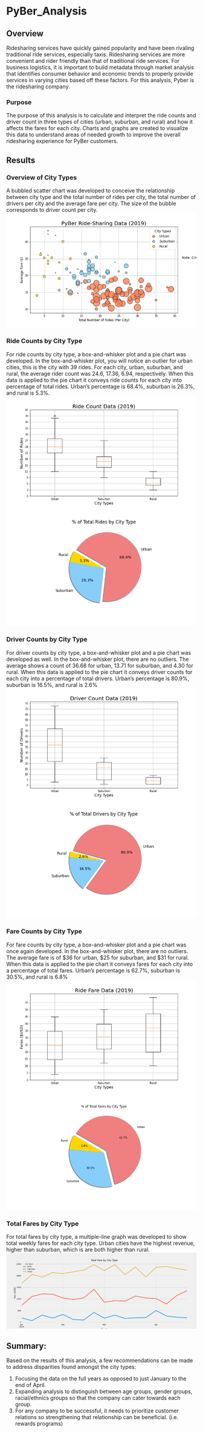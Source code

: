 # PyBer_Analysis
## Overview
Ridesharing services have quickly gained popularity and have been rivaling traditional ride services, especially taxis. Ridesharing services are more convenient and rider friendly than that of traditional ride services. For business logistics, it is important to build metadata through market analysis that identifies consumer behavior and economic trends to properly provide services in varying cities based off these factors. For this analysis, Pyber is the ridesharing company.

### Purpose
The purpose of this analysis is to calculate and interpret the ride counts and driver count in three types of cities (urban, suburban, and rural) and how it affects the fares for each city. Charts and graphs are created to visualize this data to understand areas of needed growth to improve the overall ridesharing experience for PyBer customers. 

## Results
### Overview of City Types
A bubbled scatter chart was developed to conceive the relationship between city type and the total number of rides per city, the total number of drivers per city and the average fare per city. The size of the bubble corresponds to driver count per city. 
![/Analysis/Fig1.png]( /Analysis/Fig1.png)

### Ride Counts by City Type
For ride counts by city type, a box-and-whisker plot and a pie chart was developed. In the box-and-whisker plot, you will notice an outlier for urban cities, this is the city with 39 rides. For each city, urban, suburban, and rural, the average rider count was 24.6, 17.36, 6.94, respectively. When this data is applied to the pie chart it conveys ride counts for each city into percentage of total rides. Urban’s percentage is 68.4%, suburban is 26.3%, and rural is 5.3%.
![/Analysis/Fig2.png]( /Analysis/Fig2.png)
![/Analysis/Fig6.png]( /Analysis/Fig6.png)

### Driver Counts by City Type
For driver counts by city type, a box-and-whisker plot and a pie chart was developed as well. In the box-and-whisker plot, there are no outliers. The average shows a count of 36.68 for urban, 13.71 for suburban, and 4.30 for rural. When this data is applied to the pie chart it conveys driver counts for each city into a percentage of total drivers. Urban’s percentage is 80.9%, suburban is 16.5%, and rural is 2.6%
![/Analysis/Fig4.png]( /Analysis/Fig4.png)
![/Analysis/Fig7.png]( /Analysis/Fig7.png)

### Fare Counts by City Type
For fare counts by city type, a box-and-whisker plot and a pie chart was once again developed. In the box-and-whisker plot, there are no outliers. The average fare is of $36 for urban, $25 for suburban, and $31 for rural. When this data is applied to the pie chart it conveys fares for each city into a percentage of total fares. Urban’s percentage is 62.7%, suburban is 30.5%, and rural is 6.8%
![/Analysis/Fig3.png]( /Analysis/Fig3.png)
![/Analysis/Fig5.png]( /Analysis/Fig5.png)

### Total Fares by City Type
For total fares by city type, a multiple-line graph was developed to show total weekly fares for each city type. Urban cities have the highest revenue, higher than suburban, which is are both higher than rural. 
![/Analysis/PyBer_fare_summary.png]( /Analysis/PyBer_fare_summary.png)






## Summary:
Based on the results of this analysis, a few recommendations can be made to address disparities found amongst the city types:

1. Focusing the data on the full years as opposed to just January to the end of April.
2. Expanding analysis to distinguish between age groups, gender groups, racial/ethnics groups so that the company can cater towards each group.
3. For any company to be successful, it needs to prioritize customer relations so strengthening that relationship can be beneficial. (i.e. rewards programs)
